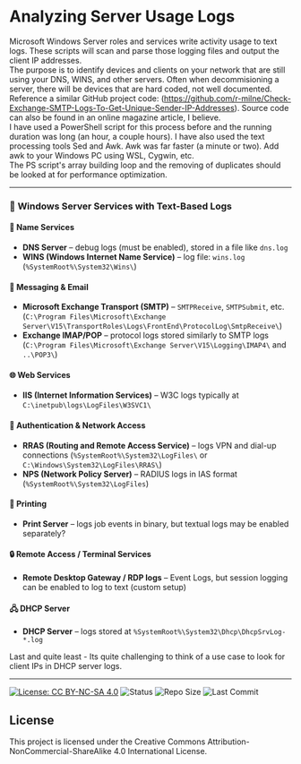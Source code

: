 # Analyzing Server Usage Logs

Microsoft Windows Server roles and services write activity usage to text logs. These scripts will scan and parse those logging files and output the client IP addresses.<br>The purpose is to identify devices and clients on your network that are still using your DNS, WINS, and other servers. Often when decommisioning a server, there will be devices that are hard coded, not well documented.<br>
Reference a similar GitHub project code: (https://github.com/r-milne/Check-Exchange-SMTP-Logs-To-Get-Unique-Sender-IP-Addresses). Source code can also be found in an online magazine article, I believe.<br>
I have used a PowerShell script for this process before and the running duration was long (an hour, a couple hours). I have also used the text processing tools Sed and Awk. Awk was far faster (a minute or two). Add awk to your Windows PC using WSL, Cygwin, etc.<br>
The PS script's array building loop and the removing of duplicates should be looked at for performance optimization.

---

### 🧾 **Windows Server Services with Text-Based Logs**

#### 🧮 **Name Services**

* **DNS Server** – debug logs (must be enabled), stored in a file like `dns.log`
* **WINS (Windows Internet Name Service)** – log file: `wins.log` (`%SystemRoot%\System32\Wins\`)

#### 📧 **Messaging & Email**

* **Microsoft Exchange Transport (SMTP)** – `SMTPReceive`, `SMTPSubmit`, etc. (`C:\Program Files\Microsoft\Exchange Server\V15\TransportRoles\Logs\FrontEnd\ProtocolLog\SmtpReceive\`)
* **Exchange IMAP/POP** – protocol logs stored similarly to SMTP logs (`C:\Program Files\Microsoft\Exchange Server\V15\Logging\IMAP4\` and `..\POP3\`)

#### 🌐 **Web Services**

* **IIS (Internet Information Services)** – W3C logs typically at `C:\inetpub\logs\LogFiles\W3SVC1\`

#### 🔐 **Authentication & Network Access**

* **RRAS (Routing and Remote Access Service)** – logs VPN and dial-up connections (`%SystemRoot%\System32\LogFiles\` or `C:\Windows\System32\LogFiles\RRAS\`)
* **NPS (Network Policy Server)** – RADIUS logs in IAS format (`%SystemRoot%\System32\LogFiles`)

#### 📄 **Printing**

* **Print Server** – logs job events in binary, but textual logs may be enabled separately?

#### 🔒 **Remote Access / Terminal Services**

* **Remote Desktop Gateway / RDP logs** – Event Logs, but session logging can be enabled to log to text (custom setup)

#### 🖧 **DHCP Server**

* **DHCP Server** – logs stored at `%SystemRoot%\System32\Dhcp\DhcpSrvLog-*.log`

Last and quite least - Its quite challenging to think of a use case to look for client IPs in DHCP server logs.

---


[![License: CC BY-NC-SA 4.0](https://img.shields.io/badge/License-CC%20BY--NC--SA%204.0-lightgrey.svg)](https://creativecommons.org/licenses/by-nc-sa/4.0/)
![Status](https://img.shields.io/badge/status-active-brightgreen)
![Repo Size](https://img.shields.io/github/repo-size/your-username/your-repo)
![Last Commit](https://img.shields.io/github/last-commit/your-username/your-repo)

## License

This project is licensed under the Creative Commons Attribution-NonCommercial-ShareAlike 4.0 International License.
